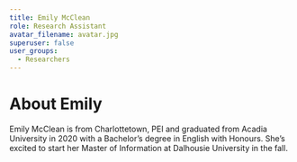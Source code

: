 ```yaml
---
title: Emily McClean
role: Research Assistant
avatar_filename: avatar.jpg
superuser: false
user_groups:
  - Researchers
---
```


# About Emily
Emily McClean is from Charlottetown, PEI and graduated from Acadia University in 2020 with a Bachelor’s degree in English with Honours. She’s excited to start her Master of Information at Dalhousie University in the fall.